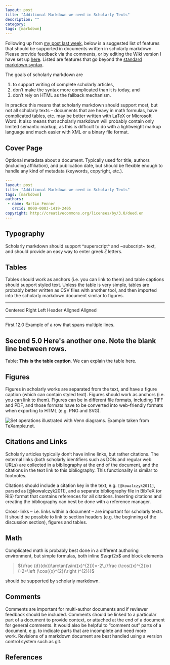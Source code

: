 ```yaml
---
layout: post
title: "Additional Markdown we need in Scholarly Texts"
description: ""
category: 
tags: [markdown]
---
```

Following up from [my post last
week](/2012/12/13/a-call-for-scholarly-markdown/),
below is a suggested list of features that should be supported in
documents written in scholarly markdown. Please provide feedback via the
comments, or by editing the Wiki version I have set up
[here](https://github.com/mfenner/scholarly-markdown/wiki). Listed are
features that go beyond the [standard markdown
syntax](http://daringfireball.net/projects/markdown/syntax).

The goals of scholarly markdown are

1.  to support writing of complete scholarly articles,
2.  don’t make the syntax more complicated than it is today, and
3.  don’t rely on HTML as the fallback mechanism.

In practice this means that scholarly markdown should support most, but
not all scholarly texts – documents that are heavy in math formulas,
have complicated tables, etc. may be better written with LaTeX or
Microsoft Word. It also means that scholarly markdown will probably
contain only limited semantic markup, as this is difficult to do with a
lightweight markup language and much easier with XML or a binary file
format.

Cover Page
----------

Optional metadata about a document. Typically used for title, authors
(including affiliation), and publication date, but should be flexible
enough to handle any kind of metadata (keywords, copyright, etc.).

```yaml
---
layout: post
title: "Additional Markdown we need in Scholarly Texts"
tags: [markdown]
authors:
 - name: Martin Fenner
   orcid: 0000-0003-1419-2405
copyright: http://creativecommons.org/licenses/by/3.0/deed.en
---
```

Typography
----------

Scholarly markdown should support ^superscript^ and ~subscript~ text, and
should provide an easy way to enter greek $\zeta$ letters.

Tables
------

Tables should work as anchors (i.e. you can link to them) and table
captions should support styled text. Unless the table is very simple,
tables are probably better written as CSV files with another tool, and
then imported into the scholarly markdown document similar to figures.

-----------------------------------------------------
 Centered             Right Left
  Header            Aligned Aligned
----------- --------------- -------------------------
   First               12.0 Example of a row that
                            spans multiple lines.

  Second                5.0 Here's another one. Note
                            the blank line between
                            rows.
-----------------------------------------------------

Table: **This is the table caption**. We can explain the table here.

Figures
-------

Figures in scholarly works are separated from the text, and have a
figure caption (which can contain styled text). Figures should work as
anchors (i.e. you can link to them). Figures can be in different file
formats, including TIFF and PDF, and those formats have to be converted
into web-friendly formats when exporting to HTML (e.g. PNG and SVG).

![**Set operations illustrated with Venn diagrams**. Example taken from [TeXample.net](http://www.texample.net/tikz/examples/set-operations-illustrated-with-venn-diagrams/).](/images/set-operations-illustrated-with-venn-diagrams.png)

Citations and Links
-------------------

Scholarly articles typically don’t have inline links, but rather
citations. The external links (both scholarly identifiers such as DOIs
and regular web URLs) are collected in a bibliography at the end of the
document, and the citations in the text link to this bibliography. This
functionality is similar to footnotes.

Citations should include a citation key in the text, e.g. `[@kowalczyk2011]`, parsed as [@kowalczyk2011], and a separate bibliography file in BibTeX (or RIS) format that contains references for all citations. Inserting citations and creating the bibliography can best be done with a reference manager.

Cross-links – i.e. links within a document – are important for scholarly
texts. It should be possible to link to section headers (e.g. the
beginning of the discussion section), figures and tables.

Math
----

Complicated math is probably best done in a different authoring
environment, but simple formulas, both inline $\sqrt2x$ and block elements 

>  ${\frac {d}{dx}}\arctan(\sin({x}^{2}))=-2\,{\frac {\cos({x}^{2})x}{-2+\left (\cos({x}^{2})\right )^{2}}}$

should be supported by scholarly markdown.

Comments
--------

Comments are important for multi-author documents and if reviewer
feedback should be included. Comments should be linked to a particular
part of a document to provide context, or attached at the end of a
document for general comments. It would also be helpful to “comment out”
parts of a document, e.g. to indicate parts that are incomplete and need
more work. Revisions of a markdown document are best handled using a
version control system such as git.

References
----------
